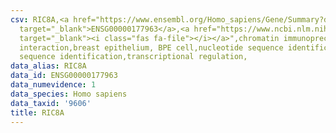 ```yaml
---
csv: RIC8A,<a href="https://www.ensembl.org/Homo_sapiens/Gene/Summary?db=core;g=ENSG00000177963"
  target="_blank">ENSG00000177963</a>,<a href="https://www.ncbi.nlm.nih.gov/pubmed/22863008"
  target="_blank"><i class="fas fa-file"></i></a>",chromatin immunoprecipitation assay,direct
  interaction,breast epithelium, BPE cell,nucleotide sequence identification,nucleotide
  sequence identification,transcriptional regulation,
data_alias: RIC8A
data_id: ENSG00000177963
data_numevidence: 1
data_species: Homo sapiens
data_taxid: '9606'
title: RIC8A
---
```

